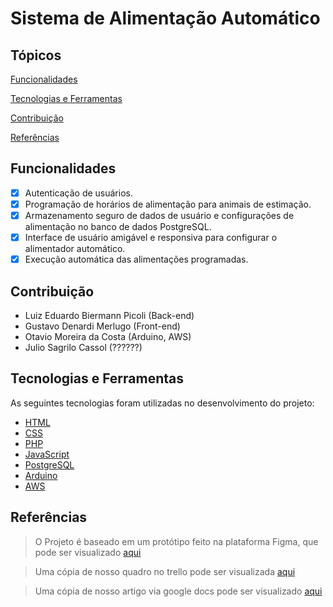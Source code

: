 # Sistema de Alimentação Automático

## Tópicos 
[Funcionalidades](#funcionalidades)

[Tecnologias e Ferramentas](#tecnologias-e-ferramentas)

[Contribuição](#contribuição)

[Referências](#referências)

## Funcionalidades

- [X] Autenticação de usuários.
- [X] Programação de horários de alimentação para animais de estimação.
- [X] Armazenamento seguro de dados de usuário e configurações de alimentação no banco de dados PostgreSQL.
- [X] Interface de usuário amigável e responsiva para configurar o alimentador automático.
- [X] Execução automática das alimentações programadas.

## Contribuição

- Luiz Eduardo Biermann Picoli (Back-end)
- Gustavo Denardi Merlugo (Front-end)
- Otavio Moreira da Costa (Arduino, AWS)
- Julio Sagrilo Cassol (??????)

## Tecnologias e Ferramentas

As seguintes tecnologias foram utilizadas no desenvolvimento do projeto:

- [HTML](https://devdocs.io/html/)
- [CSS](https://devdocs.io/css/)
- [PHP](https://devdocs.io/php/)
- [JavaScript](https://devdocs.io/javascript/)
- [PostgreSQL](https://www.postgresql.org)
- [Arduino](https://www.arduino.cc)
- [AWS](https://aws.amazon.com/pt/)
  
## Referências

> O Projeto é baseado em um protótipo feito na plataforma Figma, que pode ser visualizado [aqui](https://www.figma.com/file/JpwUwtAvpQjZjIcHNNxzis/Alimentador-autom%C3%A1tico?type=design&node-id=0%3A1&mode=design&t=xra4aexDuVPALIWE-1)

> Uma cópia de nosso quadro no trello pode ser visualizada [aqui](https://trello.com/invite/b/cZALrJnQ/ATTI5dc52d045972ef0a31f797fc727cf9522D18F904/pi-iv)

> Uma cópia de nosso artigo via google docs pode ser visualizado [aqui](https://docs.google.com/document/d/1AZrpjIm3fBTlHVqM_GPdxlpXDGuKT6ZB2ytKLrrOPbw/edit?usp=sharing)



